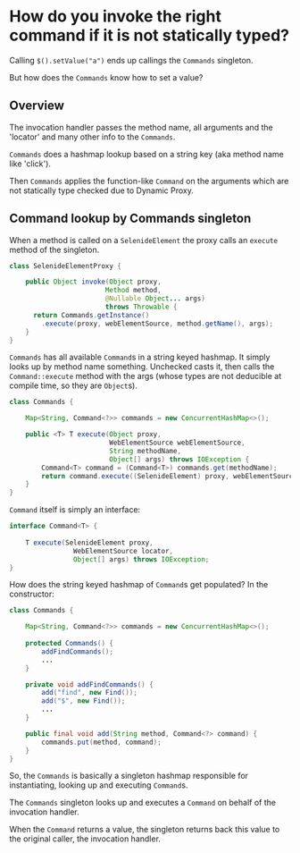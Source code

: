 # How do you invoke the right command if it is not statically typed?

Calling `$().setValue("a")` ends up callings the `Commands` singleton.

But how does the `Commands` know how to set a value?

## Overview

The invocation handler passes the method name, all arguments and the 'locator' and many other info to the `Commands`.

`Commands` does a hashmap lookup based on a string key (aka method name like 'click').

Then `Commands` applies the function-like `Command` on the arguments which are not statically type checked due to Dynamic Proxy.

## Command lookup by Commands singleton

When a method is called on a `SelenideElement` the proxy calls an `execute` method of the singleton.

```java
class SelenideElementProxy {

    public Object invoke(Object proxy,
                        Method method,
                        @Nullable Object... args)
                        throws Throwable {
      return Commands.getInstance()
        .execute(proxy, webElementSource, method.getName(), args);
    }
}
```

`Commands` has all available `Command`s in a string keyed hashmap. It simply looks up by method name something. Unchecked casts it, then calls the `Command::execute` method with the args (whose types are not deducible at compile time, so they are `Object`s).

```java
class Commands {

    Map<String, Command<?>> commands = new ConcurrentHashMap<>();

    public <T> T execute(Object proxy,
                         WebElementSource webElementSource,
                         String methodName,
                         Object[] args) throws IOException {
        Command<T> command = (Command<T>) commands.get(methodName);
        return command.execute((SelenideElement) proxy, webElementSource, args);
    }
}
```

`Command` itself is simply an interface:

```java
interface Command<T> {
    
    T execute(SelenideElement proxy,
                WebElementSource locator,
                Object[] args) throws IOException;
}
```

How does the string keyed hashmap of `Command`s get populated? In the constructor:

```java
class Commands {

    Map<String, Command<?>> commands = new ConcurrentHashMap<>();
    
    protected Commands() {
        addFindCommands();
        ...
    }

    private void addFindCommands() {
        add("find", new Find());
        add("$", new Find());
        ...
    }

    public final void add(String method, Command<?> command) {
        commands.put(method, command);
    }
}
```

So, the `Commands` is basically a singleton hashmap responsible for instantiating, looking up and executing `Command`s.

The `Commands` singleton looks up and executes a `Command` on behalf of the invocation handler.

When the `Command` returns a value, the singleton returns back this value to the original caller, the invocation handler.
